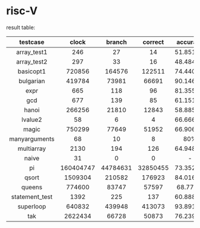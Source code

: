 # risc-V

result table:

|    testcase    |   clock   |  branch  | correct  | accuracy |
| :------------: | :-------: | :------: | :------: | :------: |
|  array_test1   |    246    |    27    |    14    | 51.8519% |
|  array_test2   |    297    |    33    |    16    | 48.4848% |
|   basicopt1    |  720856   |  164576  |  122511  | 74.4404% |
|   bulgarian    |  419784   |  73981   |  66691   | 90.1461% |
|      expr      |    665    |   118    |    96    | 81.3559% |
|      gcd       |    677    |   139    |    85    | 61.1511% |
|     hanoi      |  266256   |  21810   |  12843   | 58.8858% |
|    lvalue2     |    58     |    6     |    4     | 66.6667% |
|     magic      |  750299   |  77649   |  51952   | 66.9062% |
| manyarguments  |    68     |    10    |    8     |   80%    |
|   multiarray   |   2130    |   194    |   126    | 64.9485% |
|     naive      |    31     |    0     |    0     |    -     |
|       pi       | 160404747 | 44784631 | 32850455 | 73.3521% |
|     qsort      |  1509304  |  210582  |  176923  | 84.0162% |
|     queens     |  774600   |  83747   |  57597   | 68.775%  |
| statement_test |   1392    |   225    |   137    | 60.8889% |
|   superloop    |  640832   |  439948  |  413073  | 93.8913% |
|      tak       |  2622434  |  66728   |  50873   | 76.2394% |

